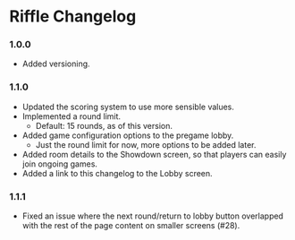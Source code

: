 # Riffle Changelog

### 1.0.0
- Added versioning.

### 1.1.0
- Updated the scoring system to use more sensible values.
- Implemented a round limit.
  - Default: 15 rounds, as of this version.
- Added game configuration options to the pregame lobby.
  - Just the round limit for now, more options to be added later.
- Added room details to the Showdown screen, so that players can easily join ongoing games.
- Added a link to this changelog to the Lobby screen.

### 1.1.1
- Fixed an issue where the next round/return to lobby button overlapped with the rest of the page content on smaller screens (#28).